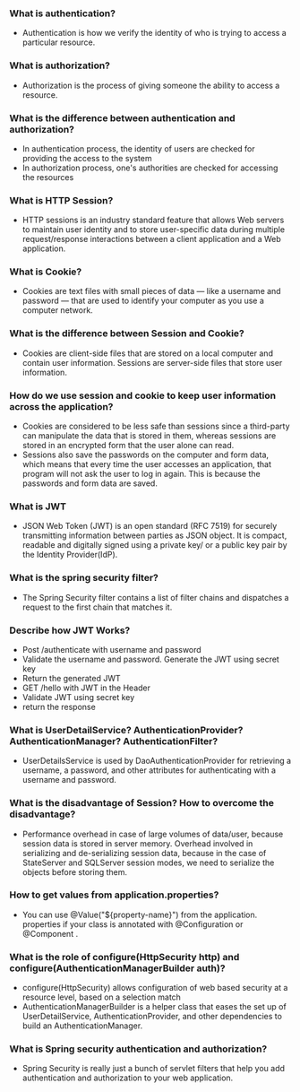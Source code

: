 ### What is authentication?
* Authentication is how we verify the identity of who is trying to access a particular resource.
### What is authorization?
* Authorization is the process of giving someone the ability to access a resource.
### What is the difference between authentication and authorization?
* In authentication process, the identity of users are checked for providing the access to the system
* In authorization process, one's authorities are checked for accessing the resources
### What is HTTP Session?
* HTTP sessions is an industry standard feature that allows Web servers to maintain user identity and to store user-specific data during multiple request/response interactions between a client application and a Web application.
### What is Cookie?
* Cookies are text files with small pieces of data — like a username and password — that are used to identify your computer as you use a computer network.
### What is the difference between Session and Cookie?
* Cookies are client-side files that are stored on a local computer and contain user information. Sessions are server-side files that store user information.
### How do we use session and cookie to keep user information across the application?
* Cookies are considered to be less safe than sessions since a third-party can manipulate the data that is stored in them, whereas sessions are stored in an encrypted form that the user alone can read.
* Sessions also save the passwords on the computer and form data, which means that every time the user accesses an application, that program will not ask the user to log in again. This is because the passwords and form data are saved.
### What is JWT
* JSON Web Token (JWT) is an open standard (RFC 7519) for securely transmitting information between parties as JSON object. It is compact, readable and digitally signed using a private key/ or a public key pair by the Identity Provider(IdP).
### What is the spring security filter?
* The Spring Security filter contains a list of filter chains and dispatches a request to the first chain that matches it.
### Describe how JWT Works?
* Post /authenticate with username and password
* Validate the username and password. Generate the JWT using secret key
* Return the generated JWT
* GET /hello with JWT in the Header
* Validate JWT using secret key
* return the response
### What is UserDetailService? AuthenticationProvider? AuthenticationManager? AuthenticationFilter?
* UserDetailsService is used by DaoAuthenticationProvider for retrieving a username, a password, and other attributes for authenticating with a username and password.

### What is the disadvantage of Session? How to overcome the disadvantage?
* Performance overhead in case of large volumes of data/user, because session data is stored in server memory. Overhead involved in serializing and de-serializing session data, because in the case of StateServer and SQLServer session modes, we need to serialize the objects before storing them.
### How to get values from application.properties?
* You can use @Value("${property-name}") from the application. properties if your class is annotated with @Configuration or @Component .
### What is the role of configure(HttpSecurity http) and configure(AuthenticationManagerBuilder auth)?
* configure(HttpSecurity) allows configuration of web based security at a resource level, based on a selection match
* AuthenticationManagerBuilder is a helper class that eases the set up of UserDetailService, AuthenticationProvider, and other dependencies to build an AuthenticationManager.
### What is Spring security authentication and authorization?
* Spring Security is really just a bunch of servlet filters that help you add authentication and authorization to your web application. 
